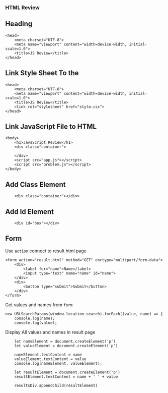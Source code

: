 ### HTML Review

## Heading
```
<head>
    <meta charset="UTF-8">
    <meta name="viewport" content="width=device-width, initial-scale=1.0">
    <title>JS Review</title>
</head>
```

## Link Style Sheet To the <head>
```
<head>
    <meta charset="UTF-8">
    <meta name="viewport" content="width=device-width, initial-scale=1.0">
    <title>JS Review</title>
    <link rel="stylesheet" href="style.css">
</head>
```

## Link JavaScript File to HTML
```
<body>
    <h1>JavaScript Review</h1>
    <div class="container">

    </div>
    <script src="app.js"></script>
    <script src="problem.js"></script>
</body>
```

## Add Class Element
```
    <div class="container"></div>
```

## Add Id Element
```
    <div id="box"></div>
```

## Form

Use `action` connect to result html page
```
<form action="result.html" method="GET" enctype="multipart/form-data">
    <div>
        <label for="name">Name</label>
        <input type="text" name="name" id="name">
    </div>
    <div>
        <button type="submit">Submit</button>
    </div>
</form>
```
Get values and names from `form`
```
new URLSearchParams(window.location.search).forEach((value, name) => {
    console.log(name);
    console.log(value);
```
Display All values and names in result page
```
    let nameElement = document.createElement('p')
    let valueElement = document.createElement('p')

    nameElement.textContent = name
    valueElement.textContent = value
    console.log(nameElement, valueElement);

    let resultElement = document.createElement('p')
    resultElement.textContent = name + ' ' + value

    resultsDiv.appendChild(resultElement)
```